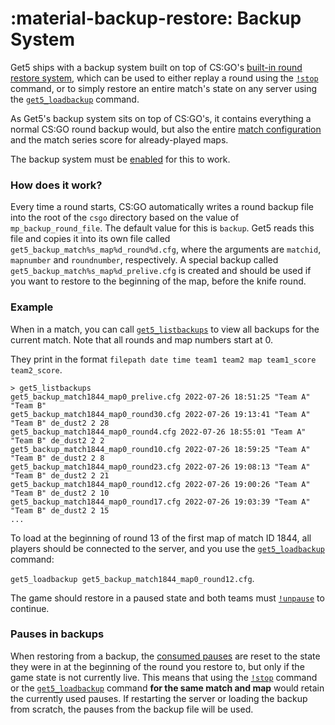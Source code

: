 # :material-backup-restore: Backup System

Get5 ships with a backup system built on top of
CS:GO's [built-in round restore system](https://totalcsgo.com/command/mpbackuprestoreloadfile), which can be used to
either replay a round using the [`!stop`](../commands/#stop) command, or to simply restore an entire match's state on
any server using the [`get5_loadbackup`](../commands/#get5_loadbackup) command.

As Get5's backup system sits on top of CS:GO's, it contains everything a normal CS:GO round backup would, but also
the entire [match configuration](../match_schema) and the match series score for already-played maps.

The backup system must be [enabled](../configuration/#get5_backup_system_enabled) for this to work.

### How does it work?

Every time a round starts, CS:GO automatically writes a round backup file into the root of the `csgo` directory based on
the value of `mp_backup_round_file`. The default value for this is `backup`. Get5 reads this file and copies it into its
own file called `get5_backup_match%s_map%d_round%d.cfg`, where the arguments are `matchid`, `mapnumber`
and `roundnumber`, respectively. A special backup called `get5_backup_match%s_map%d_prelive.cfg` is created and should
be used if you want to restore to the beginning of the map, before the knife round.

### Example

When in a match, you can call [`get5_listbackups`](../commands/#get5_listbackups) to view all backups for the current
match. Note that all rounds and map numbers start at 0.

They print in the format `filepath date time team1 team2 map team1_score team2_score`.

```
> get5_listbackups
get5_backup_match1844_map0_prelive.cfg 2022-07-26 18:51:25 "Team A" "Team B"
get5_backup_match1844_map0_round30.cfg 2022-07-26 19:13:41 "Team A" "Team B" de_dust2 2 28
get5_backup_match1844_map0_round4.cfg 2022-07-26 18:55:01 "Team A" "Team B" de_dust2 2 2
get5_backup_match1844_map0_round10.cfg 2022-07-26 18:59:25 "Team A" "Team B" de_dust2 2 8
get5_backup_match1844_map0_round23.cfg 2022-07-26 19:08:13 "Team A" "Team B" de_dust2 2 21
get5_backup_match1844_map0_round12.cfg 2022-07-26 19:00:26 "Team A" "Team B" de_dust2 2 10
get5_backup_match1844_map0_round17.cfg 2022-07-26 19:03:39 "Team A" "Team B" de_dust2 2 15
...
```

To load at the beginning of round 13 of the first map of match ID 1844, all players should be connected to the server,
and you use the [`get5_loadbackup`](../commands/#get5_loadbackup) command:

`get5_loadbackup get5_backup_match1844_map0_round12.cfg`.

The game should restore in a paused state and both teams must [`!unpause`](../commands/#unpause) to continue.

### Pauses in backups

When restoring from a backup, the [consumed pauses](pausing.md) are reset to the state they were in at the beginning
of the round you restore to, but only if the game state is not currently live. This means that using
the [`!stop`](../commands/#stop) command or the [`get5_loadbackup`](../commands/#get5_loadbackup) command **for the same
match and map** would retain the currently used pauses. If restarting the server or loading the backup from scratch, the
pauses from the backup file will be used.
